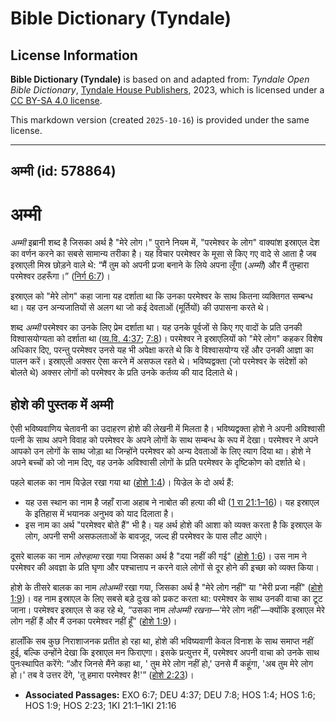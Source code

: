 # Bible Dictionary (Tyndale)

## License Information

**Bible Dictionary (Tyndale)** is based on and adapted from: _Tyndale Open Bible Dictionary_, [Tyndale House Publishers](https://tyndaleopenresources.com/), 2023, which is licensed under a [CC BY-SA 4.0 license](https://creativecommons.org/licenses/by-sa/4.0/legalcode.en).

This markdown version (created `2025-10-16`) is provided under the same license.



--------------------------------

## अम्मी (id: 578864)

अम्मी
=====

*अम्मी* इब्रानी शब्द है जिसका अर्थ है "मेरे लोग।" पुराने नियम में, "परमेश्वर के लोग" वाक्यांश इस्राएल देश का वर्णन करने का सबसे सामान्य तरीका है। यह विचार परमेश्वर के मूसा से किए गए वादे से आता है जब इस्राएली मिस्र छोड़ने वाले थे: “मैं तुम को अपनी प्रजा बनाने के लिये अपना लूँगा (*अम्मी*) और मैं तुम्हारा परमेश्वर ठहरूँगा।” ([निर्ग 6:7](https://ref.ly/Exod6:7))।

इस्राएल को "मेरे लोग" कहा जाना यह दर्शाता था कि उनका परमेश्वर के साथ कितना व्यक्तिगत सम्बन्ध था। यह उन अन्यजातियों से अलग था जो कई देवताओं (मूर्तियों) की उपासना करते थे।

शब्द *अम्मी* परमेश्वर का उनके लिए प्रेम दर्शाता था। यह उनके पूर्वजों से किए गए वादों के प्रति उनकी विश्वासयोग्यता को दर्शाता था ([व्य.वि. 4:37](https://ref.ly/Deut4:37); [7:8](https://ref.ly/Deut7:8))। परमेश्वर ने इस्राएलियों को "मेरे लोग" कहकर विशेष अधिकार दिए, परन्तु परमेश्वर उनसे यह भी अपेक्षा करते थे कि वे विश्वासयोग्य रहें और उनकी आज्ञा का पालन करें। इस्राएली अक्सर ऐसा करने में असफल रहते थे। भविष्यद्वक्ता (जो परमेश्वर के संदेशों को बोलते थे) अक्सर लोगों को परमेश्वर के प्रति उनके कर्तव्य की याद दिलाते थे।

होशे की पुस्तक में अम्मी
------------------------

ऐसी भविष्यवाणिय चेतावनी का उदाहरण होशे की लेखनी में मिलता है। भविष्यद्वक्ता होशे ने अपनी अविश्वासी पत्नी के साथ अपने विवाह को परमेश्वर के अपने लोगों के साथ सम्बन्ध के रूप में देखा। परमेश्वर ने अपने आपको उन लोगों के साथ जोड़ा था जिन्होंने परमेश्वर को अन्य देवताओं के लिए त्याग दिया था। होशे ने अपने बच्चों को जो नाम दिए, वह उनके अविश्वासी लोगों के प्रति परमेश्वर के दृष्टिकोण को दर्शाते थे।

पहले बालक का नाम यिज्रेल रखा गया था ([होशे 1:4](https://ref.ly/Hos1:4))। यिज्रेल के दो अर्थ हैं:

* यह उस स्थान का नाम है जहाँ राजा अहाब ने नाबोत की हत्या की थी ([1 रा 21:1–16](https://ref.ly/1Kgs21:1-1Kgs21:16))। यह इस्राएल के इतिहास में भयानक अनुभव को याद दिलाता है।
* इस नाम का अर्थ "परमेश्वर बोते हैं" भी है। यह अर्थ होशे की आशा को व्यक्त करता है कि इस्राएल के लोग, अपनी सभी असफलताओं के बावजूद, जल्द ही परमेश्वर के पास लौट आएंगे।

दूसरे बालक का नाम *लोरुहामा* रखा गया जिसका अर्थ है "दया नहीं की गई" ([होशे 1:6](https://ref.ly/Hos1:6))। उस नाम ने परमेश्वर की अवज्ञा के प्रति घृणा और पश्चात्ताप न करने वाले लोगों से दूर होने की इच्छा को व्यक्त किया।

होशे के तीसरे बालक का नाम *लोअम्मी* रखा गया, जिसका अर्थ है "मेरे लोग नहीं" या "मेरी प्रजा नहीं" ([होशे 1:9](https://ref.ly/Hos1:9))। वह नाम इस्राएल के लिए सबसे बड़े दुःख को प्रकट करता था: परमेश्वर के साथ उनकी वाचा का टूट जाना। परमेश्वर इस्राएल से कह रहे थे, “उसका नाम *लोअम्मी रखना*—‘मेरे लोग नहीं’—क्योंकि इस्राएल मेरे लोग नहीं हैं और मैं उनका परमेश्वर नहीं हूँ” ([होशे 1:9](https://ref.ly/Hos1:9))।

हालाँकि सब कुछ निराशाजनक प्रतीत हो रहा था, होशे की भविष्यवाणी केवल विनाश के साथ समाप्त नहीं हुई, बल्कि उन्होंने देखा कि इस्राएल मन फिराएगा। इसके प्रत्युत्तर में, परमेश्वर अपनी वाचा को उनके साथ पुनःस्थापित करेंगे: “और जिनसे मैंने कहा था, ' तुम मेरे लोग नहीं हो,' उनसे मैं कहूंगा, 'अब तुम मेरे लोग हो।' तब वे उत्तर देंगे, 'तू हमारा परमेश्वर है!'” ([होशे 2:23](https://ref.ly/Hos2:23))।

* **Associated Passages:** EXO 6:7; DEU 4:37; DEU 7:8; HOS 1:4; HOS 1:6; HOS 1:9; HOS 2:23; 1KI 21:1–1KI 21:16

